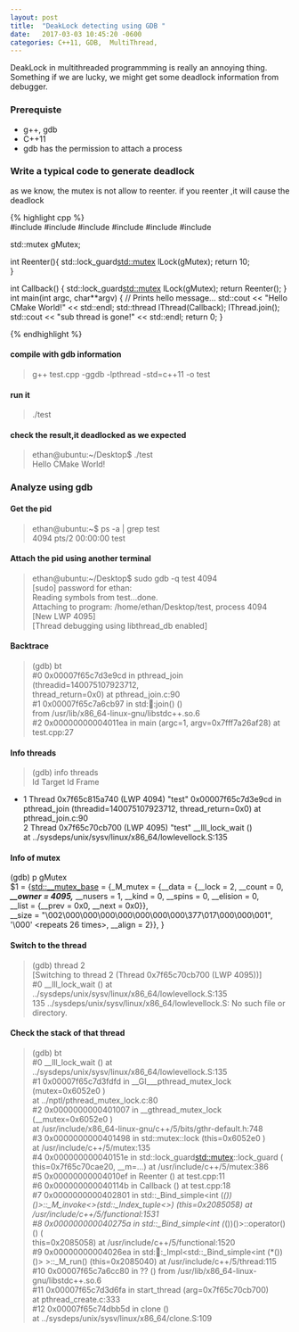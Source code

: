 ```yaml
---
layout: post
title:  "DeakLock detecting using GDB "
date:   2017-03-03 10:45:20 -0600
categories: C++11, GDB,  MultiThread,
---
```

 
DeakLock in multithreaded programmming is really an annoying thing. Something if we are lucky, we might get some deadlock information from debugger.

### Prerequiste  
* g++, gdb
* C++11
* gdb has the permission to attach a process

### Write a typical code to generate deadlock

as we know, the mutex is not allow to reenter. if you reenter ,it will cause the deadlock

{% highlight cpp %}  
#include <iostream>
#include <map>
#include <string>
#include <chrono>
#include <thread>
#include <mutex>

std::mutex gMutex;

int Reenter(){
   std::lock_guard<std::mutex> lLock(gMutex);
   return 10;	
}

int Callback()
{
   std::lock_guard<std::mutex> lLock(gMutex); 
   return Reenter();
}
int main(int argc, char**argv) {
    // Prints hello message...
    std::cout << "Hello CMake World!" << std::endl;
    std::thread lThread(Callback);
    lThread.join();
    std::cout << "sub thread is gone!" << std::endl;
    return 0;
}

{% endhighlight  %}


#### compile with gdb information     
> g++ test.cpp -ggdb -lpthread -std=c++11 -o test  

#### run it  
> ./test   

#### check the result,it deadlocked as we expected   
>ethan@ubuntu:~/Desktop$ ./test  
Hello CMake World!  


### Analyze using gdb   
#### Get the pid   
> ethan@ubuntu:~$ ps -a | grep test  
  4094 pts/2    00:00:00 test  

#### Attach the pid using another terminal    
>ethan@ubuntu:~/Desktop$ sudo gdb -q test 4094      
[sudo] password for ethan:   
Reading symbols from test...done.  
Attaching to program: /home/ethan/Desktop/test, process 4094  
[New LWP 4095]  
[Thread debugging using libthread_db enabled]  

#### Backtrace  
>(gdb) bt  
#0  0x00007f65c7d3e9cd in pthread_join (threadid=140075107923712,   
    thread_return=0x0) at pthread_join.c:90  
#1  0x00007f65c7a6cb97 in std::thread::join() ()  
   from /usr/lib/x86_64-linux-gnu/libstdc++.so.6  
#2  0x00000000004011ea in main (argc=1, argv=0x7fff7a26af28) at test.cpp:27  

#### Info threads    
>(gdb) info threads   
  Id   Target Id         Frame   
* 1    Thread 0x7f65c815a740 (LWP 4094) "test" 0x00007f65c7d3e9cd in pthread_join (threadid=140075107923712, thread_return=0x0) at pthread_join.c:90  
  2    Thread 0x7f65c70cb700 (LWP 4095) "test" __lll_lock_wait ()  
    at ../sysdeps/unix/sysv/linux/x86_64/lowlevellock.S:135  

#### Info of mutex      
(gdb) p gMutex  
$1 = {<std::__mutex_base> = {_M_mutex = {__data = {__lock = 2, __count = 0,   
        ***__owner = 4095,*** __nusers = 1, __kind = 0, __spins = 0, __elision = 0,   
        __list = {__prev = 0x0, __next = 0x0}},   
      __size = "\002\000\000\000\000\000\000\000\377\017\000\000\001", '\000' <repeats 26 times>, __align = 2}}, <No data fields>}  
  
#### Switch to the thread      
>(gdb) thread 2    
[Switching to thread 2 (Thread 0x7f65c70cb700 (LWP 4095))]  
#0  __lll_lock_wait () at ../sysdeps/unix/sysv/linux/x86_64/lowlevellock.S:135  
135	../sysdeps/unix/sysv/linux/x86_64/lowlevellock.S: No such file or directory.  

#### Check the stack of that thread   
>(gdb) bt   
#0  __lll_lock_wait () at ../sysdeps/unix/sysv/linux/x86_64/lowlevellock.S:135  
#1  0x00007f65c7d3fdfd in __GI___pthread_mutex_lock (mutex=0x6052e0 <gMutex>)  
    at ../nptl/pthread_mutex_lock.c:80  
#2  0x0000000000401007 in __gthread_mutex_lock (__mutex=0x6052e0 <gMutex>)  
    at /usr/include/x86_64-linux-gnu/c++/5/bits/gthr-default.h:748  
#3  0x0000000000401498 in std::mutex::lock (this=0x6052e0 <gMutex>)  
    at /usr/include/c++/5/mutex:135  
#4  0x000000000040151e in std::lock_guard<std::mutex>::lock_guard (  
    this=0x7f65c70cae20, __m=...) at /usr/include/c++/5/mutex:386  
#5  0x00000000004010ef in Reenter () at test.cpp:11  
#6  0x000000000040114b in Callback () at test.cpp:18  
#7  0x0000000000402801 in std::_Bind_simple<int (*())()>::_M_invoke<>(std::_Index_tuple<>) (this=0x2085058) at /usr/include/c++/5/functional:1531  
#8  0x000000000040275a in std::_Bind_simple<int (*())()>::operator()() (  
    this=0x2085058) at /usr/include/c++/5/functional:1520  
#9  0x00000000004026ea in std::thread::_Impl<std::_Bind_simple<int (*())()> >::_M_run() (this=0x2085040) at /usr/include/c++/5/thread:115  
#10 0x00007f65c7a6cc80 in ?? () from /usr/lib/x86_64-linux-gnu/libstdc++.so.6  
#11 0x00007f65c7d3d6fa in start_thread (arg=0x7f65c70cb700)  
    at pthread_create.c:333  
#12 0x00007f65c74dbb5d in clone ()  
    at ../sysdeps/unix/sysv/linux/x86_64/clone.S:109  

